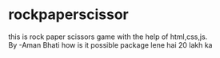 # rockpaperscissor
this is rock paper scissors game with the help of html,css,js.
<br>
By -Aman Bhati
how is it possible
package lene hai 20 lakh ka
